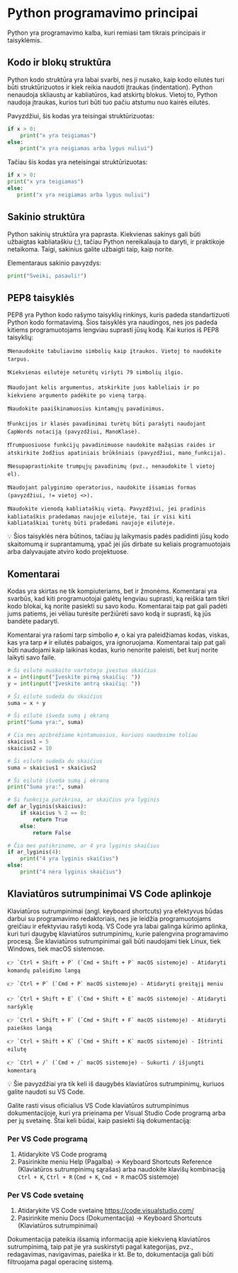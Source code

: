 # Python programavimo principai

Python yra programavimo kalba, kuri remiasi tam tikrais principais ir taisyklėmis.

## Kodo ir blokų struktūra

Python kodo struktūra yra labai svarbi, nes ji nusako, kaip kodo eilutės turi būti struktūrizuotos ir kiek reikia naudoti įtraukas (indentation). Python nenaudoja skliaustų ar kabliatūros, kad atskirtų blokus. Vietoj to, Python naudoja įtraukas, kurios turi būti tuo pačiu atstumu nuo kairės eilutės.

Pavyzdžiui, šis kodas yra teisingai struktūrizuotas:

```Python
if x > 0:
    print("x yra teigiamas")
else:
    print("x yra neigiamas arba lygus nuliui")
```

Tačiau šis kodas yra neteisingai struktūrizuotas:

```Python
if x > 0:
print("x yra teigiamas")
else:
   print("x yra neigiamas arba lygus nuliui")
```

## Sakinio struktūra

Python sakinių struktūra yra paprasta. Kiekvienas sakinys gali būti užbaigtas kabliataškiu (;), tačiau Python nereikalauja to daryti, ir praktikoje netaikoma. Taigi, sakinius galite užbaigti taip, kaip norite.

Elementaraus sakinio pavyzdys:

```Python
print("Sveiki, pasauli!")
```

## PEP8 taisyklės

PEP8 yra Python kodo rašymo taisyklių rinkinys, kuris padeda standartizuoti Python kodo formatavimą. Šios taisyklės yra naudingos, nes jos padeda kitiems programuotojams lengviau suprasti jūsų kodą. Kai kurios iš PEP8 taisyklių:

```Text
❗Nenaudokite tabuliavimo simbolių kaip įtraukos. Vietoj to naudokite tarpus.

❗Kiekvienas eilutėje neturėtų viršyti 79 simbolių ilgio.

❗Naudojant kelis argumentus, atskirkite juos kableliais ir po kiekvieno argumento padėkite po vieną tarpą.

❗Naudokite paaiškinamuosius kintamųjų pavadinimus.

❗Funkcijos ir klasės pavadinimai turėtų būti parašyti naudojant CapWords notaciją (pavyzdžiui, ManoKlasė).

❗Trumpuosiuose funkcijų pavadinimuose naudokite mažąsias raides ir atskirkite žodžius apatiniais brūkšniais (pavyzdžiui, mano_funkcija).

❗Nesupaprastinkite trumpųjų pavadinimų (pvz., nenaudokite l vietoj el).

❗Naudojant palyginimo operatorius, naudokite išsamias formas (pavyzdžiui, != vietoj <>).

❗Naudokite vienodą kabliataškių vietą. Pavyzdžiui, jei pradinis kabliataškis pradedamas naujoje eilutėje, tai ir visi kiti kabliataškiai turėtų būti pradedami naujoje eilutėje.
```

💡 Šios taisyklės nėra būtinos, tačiau jų laikymasis padės padidinti jūsų kodo skaitomumą ir suprantamumą, ypač jei jūs dirbate su keliais programuotojais arba dalyvaujate atviro kodo projektuose.

## Komentarai

Kodas yra skirtas ne tik kompiuteriams, bet ir žmonėms. Komentarai yra svarbūs, kad kiti programuotojai galėtų lengviau suprasti, ką reiškia tam tikri kodo blokai, ką norite pasiekti su savo kodu. Komentarai taip pat gali padėti jums patiems, jei vėliau turėsite peržiūrėti savo kodą ir suprasti, ką jūs bandėte padaryti.

Komentarai yra rašomi tarp simbolio `#`, o kai yra paleidžiamas kodas, viskas, kas yra tarp `#` ir eilutės pabaigos, yra ignoruojama. Komentarai taip pat gali būti naudojami kaip laikinas kodas, kurio nenorite paleisti, bet kurį norite laikyti savo faile.

```Python
# Ši eilutė nuskaito vartotojo įvestus skaičius
x = int(input("Įveskite pirmą skaičių: "))
y = int(input("Įveskite antrą skaičių: "))

# Ši eilutė sudeda du skaičius
suma = x + y

# Ši eilutė išveda sumą į ekraną
print("Suma yra:", suma)
```

```Python
# Čia mes apibrėžiame kintamuosius, kuriuos naudosime toliau
skaicius1 = 5
skaicius2 = 10

# Ši eilutė sudeda du skaičius
suma = skaicius1 + skaicius2

# Ši eilutė išveda sumą į ekraną
print("Suma yra:", suma)
```

```Python
# Ši funkcija patikrina, ar skaičius yra lyginis
def ar_lyginis(skaicius):
    if skaicius % 2 == 0:
        return True
    else:
        return False

# Čia mes patikriname, ar 4 yra lyginis skaičius
if ar_lyginis(4):
    print("4 yra lyginis skaičius")
else:
    print("4 nėra lyginis skaičius")
```

## Klaviatūros sutrumpinimai VS Code aplinkoje

Klaviatūros sutrumpinimai (angl. keyboard shortcuts) yra efektyvus būdas darbui su programavimo redaktoriais, nes jie leidžia programuotojams greičiau ir efektyviau rašyti kodą. VS Code yra labai galinga kūrimo aplinka, kuri turi daugybę klaviatūros sutrumpinimų, kurie palengvina programavimo procesą. Šie klaviatūros sutrumpinimai gali būti naudojami tiek Linux, tiek Windows, tiek macOS sistemose.

```Text
👉 `Ctrl + Shift + P` (`Cmd + Shift + P` macOS sistemoje) - Atidaryti komandų paleidimo langą

👉 `Ctrl + P` (`Cmd + P` macOS sistemoje) - Atidaryti greitąjį meniu

👉 `Ctrl + Shift + E` (`Cmd + Shift + E` macOS sistemoje) - Atidaryti naršyklę

👉 `Ctrl + Shift + F` (`Cmd + Shift + F` macOS sistemoje) - Atidaryti paieškos langą

👉 `Ctrl + Shift + K` (`Cmd + Shift + K` macOS sistemoje) - Ištrinti eilutę

👉 `Ctrl + /` (`Cmd + /` macOS sistemoje) - Sukurti / išjungti komentarą
```

💡 Šie pavyzdžiai yra tik keli iš daugybės klaviatūros sutrumpinimų, kuriuos galite naudoti su VS Code.

Galite rasti visus oficialius VS Code klaviatūros sutrumpinimus dokumentacijoje, kuri yra prieinama per Visual Studio Code programą arba per jų svetainę. Štai keli būdai, kaip pasiekti šią dokumentaciją:

### Per VS Code programą

1. Atidarykite VS Code programą
2. Pasirinkite meniu Help (Pagalba) -> Keyboard Shortcuts Reference (Klaviatūros sutrumpinimų sąrašas) arba naudokite klavišų kombinaciją `Ctrl + K`, `Ctrl + R` (`Cmd + K`, `Cmd + R` macOS sistemoje)

### Per VS Code svetainę

1. Atidarykite VS Code svetainę https://code.visualstudio.com/
2. Pasirinkite meniu Docs (Dokumentacija) -> Keyboard Shortcuts (Klaviatūros sutrumpinimai)

Dokumentacija pateikia išsamią informaciją apie kiekvieną klaviatūros sutrumpinimą, taip pat jie yra suskirstyti pagal kategorijas, pvz., redagavimas, navigavimas, paieška ir kt. Be to, dokumentacija gali būti filtruojama pagal operacinę sistemą.